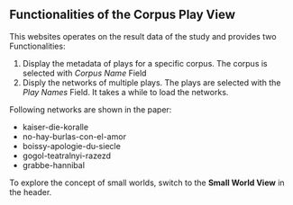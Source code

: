## Functionalities of the Corpus Play View
This websites operates on the result data of the study and provides two Functionalities:
1. Display the metadata of plays for a specific corpus. The corpus is selected with *Corpus Name* Field
2. Disply the networks of multiple plays. The plays are selected with the *Play Names* Field. It takes a while to load the networks. 

Following networks are shown in the paper:
* kaiser-die-koralle
* no-hay-burlas-con-el-amor
* boissy-apologie-du-siecle
* gogol-teatralnyi-razezd
* grabbe-hannibal

To explore the concept of small worlds, switch to the **Small World View** in the header.
